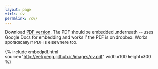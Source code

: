 ```yaml
---
layout: page
title: CV
permalink: /cv/
---
```


Download [PDF version](/images/cv.pdf). The PDF should be embedded underneath -- uses Google Docs for embedding and works if the PDF is on dropbox. Works sporadically if PDF is elsewhere too.

{% include embedpdf.html source="http://eelxpeng.github.io/images/cv.pdf" width=100 height=800 %}

